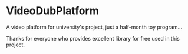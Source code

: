 # VideoDubPlatform
A video platform for university's project, just a half-month toy program...

Thanks for everyone who provides excellent library for free used in this project.